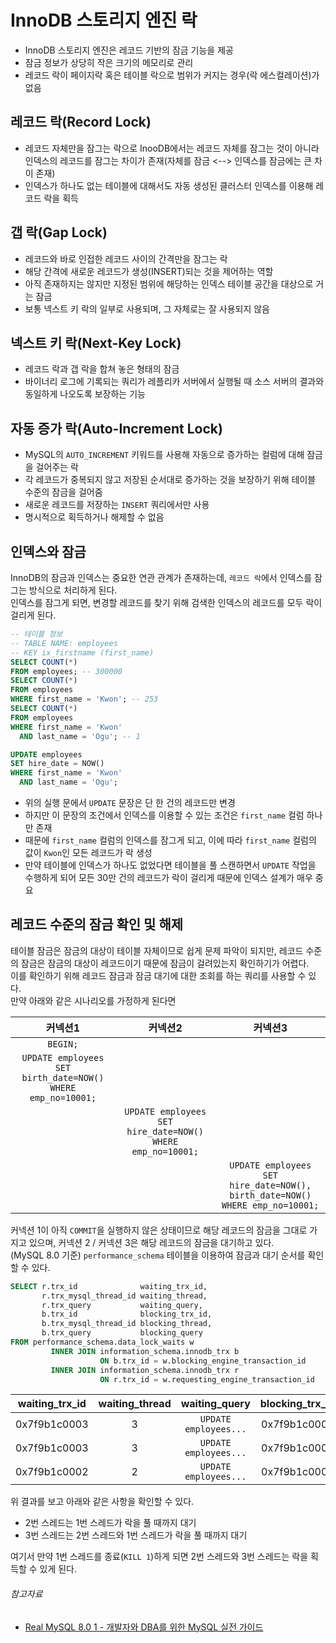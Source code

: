 # InnoDB 스토리지 엔진 락

- InnoDB 스토리지 엔진은 레코드 기반의 잠금 기능을 제공
- 잠금 정보가 상당히 작은 크기의 메모리로 관리
- 레코드 락이 페이지락 혹은 테이블 락으로 범위가 커지는 경우(락 에스컬레이션)가 없음

## 레코드 락(Record Lock)

- 레코드 자체만을 잠그는 락으로 InooDB에서는 레코드 자체를 잠그는 것이 아니라 인덱스의 레코드를 잠그는 차이가 존재(자체를 잠금 <--> 인덱스를 잠금에는 큰 차이 존재)
- 인덱스가 하나도 없는 테이블에 대해서도 자동 생성된 클러스터 인덱스를 이용해 레코드 락을 획득

## 갭 락(Gap Lock)

- 레코드와 바로 인접한 레코드 사이의 간격만을 잠그는 락
- 해당 간격에 새로운 레코드가 생성(INSERT)되는 것을 제어하는 역할
- 아직 존재하지는 않지만 지정된 범위에 해당하는 인덱스 테이블 공간을 대상으로 거는 잠금
- 보통 넥스트 키 락의 일부로 사용되며, 그 자체로는 잘 사용되지 않음

## 넥스트 키 락(Next-Key Lock)

- 레코드 락과 갭 락을 합쳐 놓은 형태의 잠금
- 바이너리 로그에 기록되는 쿼리가 레플리카 서버에서 실행될 때 소스 서버의 결과와 동일하게 나오도록 보장하는 기능

## 자동 증가 락(Auto-Increment Lock)

- MySQL의 `AUTO_INCREMENT` 키워드를 사용해 자동으로 증가하는 컬럼에 대해 잠금을 걸어주는 락
- 각 레코드가 중복되지 않고 저장된 순서대로 증가하는 것을 보장하기 위해 테이블 수준의 잠금을 걸어줌
- 새로운 레코드를 저장하는 `INSERT` 쿼리에서만 사용
- 명시적으로 획득하거나 해제할 수 없음

## 인덱스와 잠금

InnoDB의 잠금과 인덱스는 중요한 연관 관계가 존재하는데, `레코드 락`에서 인덱스를 잠그는 방식으로 처리하게 된다.  
인덱스를 잠그게 되면, 변경할 레코드를 찾기 위해 검색한 인덱스의 레코드를 모두 락이 걸리게 된다.

```sql
-- 테이블 정보
-- TABLE NAME: employees
-- KEY ix_firstname (first_name)
SELECT COUNT(*)
FROM employees; -- 300000
SELECT COUNT(*)
FROM employees
WHERE first_name = 'Kwon'; -- 253
SELECT COUNT(*)
FROM employees
WHERE first_name = 'Kwon'
  AND last_name = 'Ogu'; -- 1

UPDATE employees
SET hire_date = NOW()
WHERE first_name = 'Kwon'
  AND last_name = 'Ogu';
```

- 위의 실행 문에서 `UPDATE` 문장은 단 한 건의 레코드만 변경
- 하지만 이 문장의 조건에서 인덱스를 이용할 수 있는 조건은 `first_name` 컬럼 하나만 존재
- 때문에 `first_name` 컬럼의 인덱스를 잠그게 되고, 이에 따라 `first_name` 컬럼의 값이 `Kwon`인 모든 레코드가 락 생성
- 만약 테이블에 인덱스가 하나도 없었다면 테이블을 풀 스캔하면서 `UPDATE` 작업을 수행하게 되어 모든 30만 건의 레코드가 락이 걸리게 때문에 인덱스 설계가 매우 중요

## 레코드 수준의 잠금 확인 및 해제

테이블 잠금은 잠금의 대상이 테이블 자체이므로 쉽게 문제 파악이 되지만, 레코드 수준의 잠금은 잠금의 대상이 레코드이기 때문에 잠금이 걸려있는지 확인하기가 어렵다.  
이를 확인하기 위해 레코드 잠금과 잠금 대기에 대한 조회를 하는 쿼리를 사용할 수 있다.  
만약 아래와 같은 시나리오를 가정하게 된다면

|                            커넥션1                             |                            커넥션2                            |                                     커넥션3                                     |
|:-----------------------------------------------------------:|:----------------------------------------------------------:|:----------------------------------------------------------------------------:|
|                          `BEGIN;`                           |                                                            |                                                                              |
| `UPDATE employees SET birth_date=NOW() WHERE emp_no=10001;` |                                                            |                                                                              |
|                                                             | `UPDATE employees SET hire_date=NOW() WHERE emp_no=10001;` |                                                                              |
|                                                             |                                                            | `UPDATE employees SET hire_date=NOW(), birth_date=NOW() WHERE emp_no=10001;` |

커넥션 1이 아직 `COMMIT`을 실행하지 않은 상태이므로 해당 레코드의 잠금을 그대로 가지고 있으며, 커넥션 2 / 커넥션 3은 해당 레코드의 잠금을 대기하고 있다.  
(MySQL 8.0 기준) `performance_schema` 테이블을 이용하여 잠금과 대기 순서를 확인할 수 있다.

```sql
SELECT r.trx_id              waiting_trx_id,
       r.trx_mysql_thread_id waiting_thread,
       r.trx_query           waiting_query,
       b.trx_id              blocking_trx_id,
       b.trx_mysql_thread_id blocking_thread,
       b.trx_query           blocking_query
FROM performance_schema.data_lock_waits w
         INNER JOIN information_schema.innodb_trx b
                    ON b.trx_id = w.blocking_engine_transaction_id
         INNER JOIN information_schema.innodb_trx r
                    ON r.trx_id = w.requesting_engine_transaction_id
```

| waiting_trx_id | waiting_thread |     waiting_query     | blocking_trx_id | blocking_thread |    blocking_query     |
|:--------------:|:--------------:|:---------------------:|:---------------:|:---------------:|:---------------------:|
|  0x7f9b1c0003  |       3        | `UPDATE employees...` |  0x7f9b1c0002   |        2        | `UPDATE employees...` |
|  0x7f9b1c0003  |       3        | `UPDATE employees...` |  0x7f9b1c0001   |        1        |         NULL          |
|  0x7f9b1c0002  |       2        | `UPDATE employees...` |  0x7f9b1c0001   |        1        |         NULL          |

위 결과를 보고 아래와 같은 사항을 확인할 수 있다.

- 2번 스레드는 1번 스레드가 락을 풀 때까지 대기
- 3번 스레드는 2번 스레드와 1번 스레드가 락을 풀 때까지 대기

여기서 만약 1번 스레드를 종료(`KILL 1`)하게 되면 2번 스레드와 3번 스레드는 락을 획득할 수 있게 된다.

###### 참고자료

- [Real MySQL 8.0 1 - 개발자와 DBA를 위한 MySQL 실전 가이드](https://www.nl.go.kr/seoji/contents/S80100000000.do?schM=intgr_detail_view_isbn&page=1&pageUnit=10&schType=simple&schStr=Real+MySQL&isbn=9791158392703&cipId=228440237%2C)